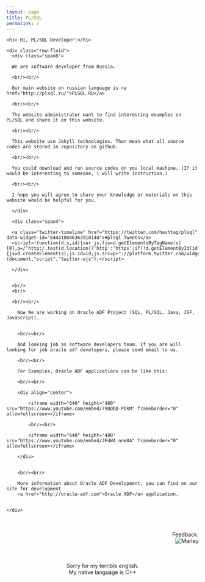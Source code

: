 ```yaml
---
layout: page
title: PL/SQL
permalink: /
---
```


<div class="row-fluid">
  <div class="span12">

    <h1> Hi, PL/SQL Developer!</h1>

    <div class="row-fluid">
      <div class="span8">

      We are software developer from Russia.

      <br/><br/>

      Our main website on russian language is <a href="http://plsql.ru/">PLSQL.RU</a>

      <br/><br/>

      The website administrator want to find interesting examples on PL/SQL and share it on this website.

      <br/><br/>

      This website use Jekyll technologies. Than mean what all source codes are stored in repository on github.

      <br/><br/>

      You could download and run source codes on you local mashine. (If it would be interesting to someone, i will write instruction.)

      <br/><br/>

      I hope you will agree to share your knowledge or materials on this website would be helpful for you.

      </div>

      <div class="span4">

      <a class="twitter-timeline" href="https://twitter.com/hashtag/plsql" data-widget-id="644418846363910144">#plsql Tweets</a>
      <script>!function(d,s,id){var js,fjs=d.getElementsByTagName(s)[0],p=/^http:/.test(d.location)?'http':'https';if(!d.getElementById(id)){js=d.createElement(s);js.id=id;js.src=p+"://platform.twitter.com/widgets.js";fjs.parentNode.insertBefore(js,fjs);}}(document,"script","twitter-wjs");</script>

      </div>


      <br/>
      <br/>

      <br/><br/>

        Now We are working on Oracle ADF Project (SQL, PL/SQL, Java, JSF, JavaScript).


        <br/><br/>

        And looking job as software developers team. If you are will looking for job oracle adf developers, please send email to us.

        <br/><br/>

        For Examples, Oracle ADF applications can be like this:

        <br/><br/>

        <div align="center">

            <iframe width="640" height="480" src="https://www.youtube.com/embed/79QQbQ-PDkM" frameborder="0" allowfullscreen></iframe>

            <br/><br/>

            <iframe width="640" height="480" src="https://www.youtube.com/embed/JFdW4_nne0A" frameborder="0" allowfullscreen></iframe>

        </div>


        <br/><br/>

        More information about Oracle ADF Development, you can find on our site for development
        <a href="http://oracle-adf.com">Oracle ADF</a> application.


    </div>
  </div>
</div>


<br/>
<br/>


<div align="right">
Feedback: <br/><img src="http://img.fotografii.org/a3333333mail.gif" alt="Marley" border="0"/>
</div>




<div align="center">


<br/>
<br/>

Sorry for my terrible english.<br/>
My native language is C++

</div>
